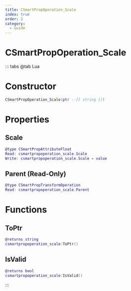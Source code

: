 ```yaml
---
title: CSmartPropOperation_Scale
index: true
order: 2
category:
  - Guide
---
```


# CSmartPropOperation_Scale

::: tabs
@tab Lua
# Constructor
```lua
CSmartPropOperation_Scale(ptr --[[ string ]])
```
# Properties
## Scale 
```lua
@type CSmartPropAttributeFloat
Read: csmartpropoperation_scale.Scale
Write: csmartpropoperation_scale.Scale = value
```
## Parent (Read-Only)
```lua
@type CSmartPropTransformOperation
Read: csmartpropoperation_scale.Parent
```
# Functions
## ToPtr
```lua
@returns string
csmartpropoperation_scale:ToPtr()
```
## IsValid
```lua
@returns bool
csmartpropoperation_scale:IsValid()
```

:::